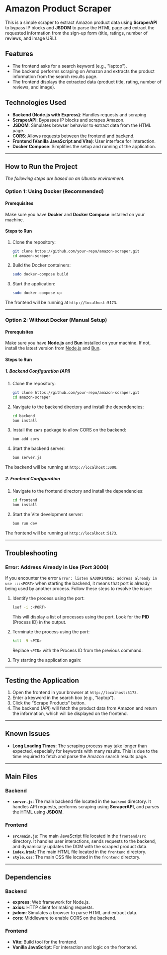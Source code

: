 # Amazon Product Scraper

This is a simple scraper to extract Amazon product data using **ScraperAPI** to bypass IP blocks and **JSDOM** to parse the HTML page and extract the requested information from the sign-up form (title, ratings, number of reviews, and image URL).

## Features

- The frontend asks for a search keyword (e.g., "laptop").
- The backend performs scraping on Amazon and extracts the product information from the search results page.
- The frontend displays the extracted data (product title, rating, number of reviews, and image).

## Technologies Used

- **Backend (Node.js with Express)**: Handles requests and scraping.
- **ScraperAPI**: Bypasses IP blocks and scrapes Amazon.
- **JSDOM**: Simulates browser behavior to extract data from the HTML page.
- **CORS**: Allows requests between the frontend and backend.
- **Frontend (Vanilla JavaScript and Vite)**: User interface for interaction.
- **Docker Compose**: Simplifies the setup and running of the application.

---

## How to Run the Project

*The following steps are based on an Ubuntu environment.*

### Option 1: Using Docker (Recommended)

#### Prerequisites

Make sure you have **Docker** and **Docker Compose** installed on your machine. 

#### Steps to Run

1. Clone the repository:

    ```bash
    git clone https://github.com/your-repo/amazon-scraper.git
    cd amazon-scraper
    ```

2. Build the Docker containers:

    ```bash
    sudo docker-compose build
    ```

3. Start the application:

    ```bash
    sudo docker-compose up
    ```

The frontend will be running at `http://localhost:5173`.

---

### Option 2: Without Docker (Manual Setup)

#### Prerequisites

Make sure you have **Node.js** and **Bun** installed on your machine. If not, install the latest version from [Node.js](https://nodejs.org/) and [Bun](https://bun.sh/).

#### Steps to Run

##### 1. Backend Configuration (API)

1. Clone the repository:

    ```bash
    git clone https://github.com/your-repo/amazon-scraper.git
    cd amazon-scraper
    ```

2. Navigate to the backend directory and install the dependencies:

    ```bash
    cd backend
    bun install
    ```

3. Install the **`cors`** package to allow CORS on the backend:

    ```bash
    bun add cors
    ```

4. Start the backend server:

    ```bash
    bun server.js
    ```

The backend will be running at `http://localhost:3000`.

##### 2. Frontend Configuration

1. Navigate to the frontend directory and install the dependencies:

    ```bash
    cd frontend
    bun install
    ```

2. Start the Vite development server:

    ```bash
    bun run dev
    ```

The frontend will be running at `http://localhost:5173`.

---

## Troubleshooting

### Error: Address Already in Use (Port 3000)

If you encounter the error `Error: listen EADDRINUSE: address already in use :::<PORT>` when starting the backend, it means that port is already being used by another process. Follow these steps to resolve the issue:

1. Identify the process using the port:

    ```bash
    lsof -i :<PORT>
    ```

    This will display a list of processes using the port. Look for the **PID** (Process ID) in the output.

2. Terminate the process using the port:

    ```bash
    kill -9 <PID>
    ```

    Replace `<PID>` with the Process ID from the previous command.

3. Try starting the application again:

---

## Testing the Application

1. Open the frontend in your browser at `http://localhost:5173`.
2. Enter a keyword in the search box (e.g., "laptop").
3. Click the "Scrape Products" button.
4. The backend (API) will fetch the product data from Amazon and return the information, which will be displayed on the frontend.

---

## Known Issues

- **Long Loading Times**: The scraping process may take longer than expected, especially for keywords with many results. This is due to the time required to fetch and parse the Amazon search results page.    

---

## Main Files

### Backend
- **`server.js`**: The main backend file located in the `backend` directory. It handles API requests, performs scraping using **ScraperAPI**, and parses the HTML using **JSDOM**.

### Frontend
- **`src/main.js`**: The main JavaScript file located in the `frontend/src` directory. It handles user interactions, sends requests to the backend, and dynamically updates the DOM with the scraped product data.
- **`index.html`**: The main HTML file located in the `frontend` directory.
- **`style.css`**: The main CSS file located in the `frontend` directory.

---

## Dependencies

### Backend

- **express**: Web framework for Node.js.
- **axios**: HTTP client for making requests.
- **jsdom**: Simulates a browser to parse HTML and extract data.
- **cors**: Middleware to enable CORS on the backend.

### Frontend

- **Vite**: Build tool for the frontend.
- **Vanilla JavaScript**: For interaction and logic on the frontend.